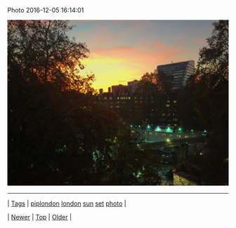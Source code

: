 <!--
title: Photo 2016-12-05 16
date: 2020-06-28T15:27:00.140Z
tags: piplondon, london, sun, set, photo
-->


Photo 2016-12-05 16:14:01

![](154079679834-0.jpg)

<!--BOTTOM-POST-NAVIGATION-->
---

| [Tags](tags.md) | [piplondon](tag-piplondon.md) [london](tag-london.md) [sun](tag-sun.md) [set](tag-set.md) [photo](tag-photo.md) |

| [Newer](154079674677.md) | [Top](index.md) | [Older](154083944095.md) |